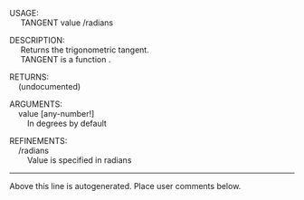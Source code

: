 USAGE:  
&nbsp;&nbsp;&nbsp;&nbsp;&nbsp;TANGENT&nbsp;value&nbsp;/radians  
  
DESCRIPTION:  
&nbsp;&nbsp;&nbsp;&nbsp;&nbsp;Returns&nbsp;the&nbsp;trigonometric&nbsp;tangent.  
&nbsp;&nbsp;&nbsp;&nbsp;&nbsp;TANGENT&nbsp;is&nbsp;a&nbsp;function&nbsp;.  
  
RETURNS:  
&nbsp;&nbsp;&nbsp;&nbsp;(undocumented)  
  
ARGUMENTS:  
&nbsp;&nbsp;&nbsp;&nbsp;value&nbsp;[any-number!]  
&nbsp;&nbsp;&nbsp;&nbsp;&nbsp;&nbsp;&nbsp;&nbsp;In&nbsp;degrees&nbsp;by&nbsp;default  
  
REFINEMENTS:  
&nbsp;&nbsp;&nbsp;&nbsp;/radians  
&nbsp;&nbsp;&nbsp;&nbsp;&nbsp;&nbsp;&nbsp;&nbsp;Value&nbsp;is&nbsp;specified&nbsp;in&nbsp;radians  
___
Above this line is autogenerated. Place user comments below.